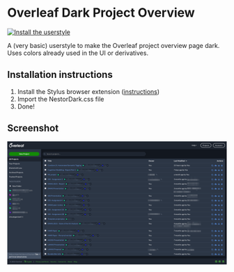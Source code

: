 # Overleaf Dark Project Overview

[![Install the userstyle](https://img.shields.io/badge/userstyle-Install-green?style=for-the-badge)](https://raw.githubusercontent.com/RamonMeffert/overleaf-dark-project-page/master/style.css)


A (very basic) userstyle to make the Overleaf project overview page dark.
Uses colors already used in the UI or derivatives.

## Installation instructions

1. Install the Stylus browser extension ([instructions](https://github.com/openstyles/stylus#releases))
2. Import the NestorDark.css file
3. Done!

## Screenshot

![A screenshot](img/screenshot.png)
